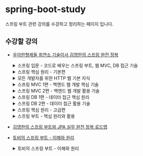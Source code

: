 # spring-boot-study
스프링 부트 관련 강의를 수강하고 정리하는 페이지 입니다.

## 수강할 강의
- [우아한형제들 최연소 기술이사 김영한의 스프링 완전 정복](https://www.inflearn.com/roadmaps/373)
  <details>
    <summary>스프링 입문 - 코드로 배우는 스프링 부트, 웹 MVC, DB 접근 기술</summary>
  
    ## 스프링 입문 - 코드로 배우는 스프링 부트, 웹 MVC, DB 접근 기술
    ### 섹션 0. 강의 소개
    __00-1 강의 소개

    __00-2 강의 자료
  
    ### 섹션 1. 프로젝트 환경설정
    __01-1 프로젝트 생성
    
    __01-2 라이브러리 살펴보기
    
    __01-3 View 환경설정
   
    __01-4 빌드하고 실행하기
        
    ### 섹션 2. 스프링 웹 개발 기초
    __02-1 정적 컨텐츠

    __02-2 MVC와 템플릿 엔진

    __02-3 API
          
    ### 섹션 3. 회원 관리 예제 - 백엔드 개발
    __03-1 비즈니스 요구사항 정리

    __03-2 회원 도메인과 리포지토리 만들기

    __03-3 회원 리포지토리 테스트 케이스 작성

    __03-4 회원 서비스 개발

    __03-5 회원 서비스 테스트
          
    ### 섹션 4. 스프링 빈과 의존관계
    __04-1 컴포넌트 스캔과 자동 의존관계 설정
  
    __04-2 자바 코드로 직접 스프링 빈 등록하기 
    ### 섹션 5. 회원 관리 예제 - 웹 MVC 개발
    __05-1 회원 웹 기능 - 홈 화면 추가
  
    __05-2 회원 웹 기능 - 등록
  
    __05-3 회원 웹 기능 - 조회      
    ### 섹션 6. 스프링 DB 접근 기술
    __06-1 H2 데이터베이스 설치

   __06-2 순수 JDBC

    __06-3 스프링 통합 테스트

    __06-4 스프링 JdbcTemplate

    __06-5 JPA

    __06-6 스프링 데이터 JPA
    ### 섹션 7. AOP
    __07-1 AOP가 필요한 상황

    __07-2 AOP 적용
    ### 섹션 8. 다음으로
  </details>
  <details>
    <summary>스프링 핵심 원리 - 기본편</summary>
    
    ## 스프링 핵심 원리 - 기본편
     
    ### 섹션 0. 강의 소개
    __00-1 강의 소개

    __00-2 강의 자료
      
    ### 섹션 1. 객체 지향 설계와 스프링
    __01-1 객체 지향 설계와 스프링 - PPT 자료 다운로드

    __01-2 이야기 - 자바 진영의 추운 겨울과 스프링의 탄생

    __01-3 스프링이란?

    __01-4 좋은 객체 지향 프로그래밍이란?

    __01-5 좋은 객체 지향 설계의 5가지 원칙(SOLID)

    __01-6 객체 지향 설계와 스프링
    
    ### 섹션 2. 스프링 핵심 원리 이해1 - 예제 만들기
    __02-1 프로젝트 생성

    __02-2 비즈니스 요구사항과 설계

    __02-3 회원 도메인 설계
    
    __02-4 회원 도메인 개발
    
    __02-5 회원 도메인 실행과 테스트
    
    __02-6 주문과 할인 도메인 설계
    
    __02-7 주문과 할인 도메인 개발
    
    __02-8 주문과 할인 도메인 실행과 테스트
    
    ### 섹션 3. 스프링 핵심 원리 이해2 - 객체 지향 원리 적용

    __03-1 새로운 할인 정책 개발
    
    __03-2 새로운 할인 정책 적용과 문제점
    
    __03-3 관심사의 분리
    
    __03-4 AppConfig 리팩터링
    
    __03-5 새로운 구조와 할인 정책 적용
    
    __03-6 전체 흐름 정리
  
    __03-7 좋은 객체 지향 설계의 5가지 원칙의 적용
   
    __03-8 IoC, DI, 그리고 컨테이너
  
    __03-9 스프링으로 전환하기
  
    ### 섹션 4. 스프링 컨테이너와 스프링 빈
    __04-1 스프링 컨테이너 생성
    
    __04-2 컨테이너에 등록된 모든 빈 조회
    
    __04-3 스프링 빈 조회 - 기본
    
    __04-4 스프링 빈 조회 - 동일한 타입이 둘 이상
    
    __04-5 스프링 빈 조회 - 상속 관계
    
    __04-6 BeanFactory와 ApplicationContext
    
    __04-7 다양한 설정 형식 지원 - 자바 코드, XML
    
    __04-8 스프링 빈 설정 메타 정보 - BeanDefinition
    
    ### 섹션 5. 싱글톤 컨테이너

    __05-1 웹 애플리케이션과 싱글톤
    
    __05-2 싱글톤 패턴
    
    __05-3 싱글톤 컨테이너
    
    __05-4 싱글톤 방식의 주의점
    
    __05-5 @Configuration과 싱글톤
    
    __05-6 @Configuration과 바이트코드 조작의 마법
    
    ### 섹션 6. 컴포넌트 스캔
    __06-1 컴포넌트 스캔과 의존관계 자동 주입 시작하기

    __06-2 탐색 위치와 기본 스캔 대상
    
    __06-3 필터
    
    __06-4 중복 등록과 충돌
    ### 섹션 7. 의존관계 자동 주입
    __07-1 다양한 의존관계 주입 방법

    __07-2 옵션 처리

    __07-3 생성자 주입을 선택해라!

    __07-4 롬복과 최신 트랜드

    __07-5 조회 빈이 2개 이상 - 문제

    __07-6 @Autowired 필드 명, @Qualifier, @Primary

    __07-7 애노테이션 직접 만들기

    __07-8 조회한 빈이 모두 필요할 때, List, Map

    __07-9 자동, 수동의 올바른 실무 운영 기준
    
    ### 섹션 8. 빈 생명주기 콜백
    __08-1 빈 생명주기 콜백 시작

    __08-2 인터페이스 InitializingBean, DisposableBean

    __08-3 빈 등록 초기화, 소멸 메서드

    __08-4 애노테이션 @PostConstruct, @PreDestroy
    
    ### 섹션 9. 빈 스코프
    __09-1 빈 스코프란?

    __09-2 프로토타입 스코프

    __09-3 프로토타입 스코프 - 싱글톤 빈과 함께 사용시 문제점

    __09-4 프로토타입 스코프 - 싱글톤 빈과 함께 사용시 Provider로 문제 해결

    __09-5 웹 스코프

    __09-6 request 스코프 예제 만들기

    __09-7 스코프와 Provider

    __09-8 스코프와 프록시
    
    ### 섹션 10. 다음으로
  </details>
  <details>
    <summary>모든 개발자를 위한 HTTP 웹 기본 지식</summary>
    
    ### 섹션 0. 소개
    __00-1 소개영상
  
    __00-1 수업자료

    __00-2 수업자료 - 섹션별로 나누어둔 버전
    
    ### 섹션 1. 인터넷 네트워크
    __01-1 인터넷 통신
  
    __01-2 IP(인터넷 프로토콜)
    
    __01-3 TCP, UDP
    
    __01-4 PORT
    
    __01-5 DNS

    ### 섹션 2. URI와 웹 브라우저 요청 흐름
    __02-1 URI

    __02-2 웹 브라우저 요청 흐름
    ### 섹션 3. HTTP 기본
    __03-1 모든 것이 HTTP

    __03-2 클라이언트 서버 구조

    __03-3 Stateful, Stateless

    __03-4 비 연결성(connectionless)

    __03-5 HTTP 메시지
    ### 섹션 4. HTTP 메서드
    __04-1 HTTP API를 만들어보자

    __04-2 HTTP 메서드 - GET, POST

    __04-3 HTTP 메서드 - PUT, PATCH, DELETE

    __04-4 HTTP 메서드의 속성
    ### 섹션 5. HTTP 메서드 활용
    __05-1 클라이언트에서 서버로 데이터 전송

    __05-2 HTTP API 설계 예시

    ### 섹션 6. HTTP 상태코드
    __06-1 HTTP 상태코드 소개
  
    __06-2 2xx - 성공

    __06-3 3xx - 리다이렉션1

    __06-4 3xx - 리다이렉션2

    __06-5 4xx - 클라이언트 오류, 5xx - 서버 오류

    ### 섹션 7. HTTP 헤더1 - 일반 헤더
    __07-1 HTTP 헤더 개요

    __07-2 표현

    __07-3 콘텐츠 협상

    __07-4 전송 방식

    __07-5 일반 정보

    __07-6 특별한 정보

    __07-7 인증

    __07-8 쿠키

    ### 섹션 8. HTTP 헤더2 - 캐시와 조건부 요청
    __08-1 캐시 기본 동작

    __08-2 검증 헤더와 조건부 요청1

    __08-3 검증 헤더와 조건부 요청2

    __08-4 캐시와 조건부 요청 헤더

    __08-5 프록시 캐시

    __08-6 캐시 무효화

    ### 섹션 9. 다음으로
  </details>
  <details>
    <summary>스프링 MVC 1편 - 백엔드 웹 개발 핵심 기술</summary>
    
    ## 스프링 MVC 1편 - 백엔드 웹 개발 핵심 기술
    ### 섹션 0. 소개
    __00-1 강의 소개

    __00-2 수업 자료

    __00-3 강의 소스 코드

    __00-4 웹 애플리케이션 이해 PPT

    ### 섹션 1. 웹 애플리케이션 이해
    __01-1 웹 서버, 웹 애플리케이션 서버
   
    __01-2 서블릿
    
    __01-3 동시 요청 - 멀티 쓰레드
    
    __01-4 HTML, HTTP API, CSR, SSR
    
    __01-5 자바 백엔드 웹 기술 역사

    ### 섹션 2. 서블릿
    __02-1 프로젝트 생성

    __02-2 Hello 서블릿

    __02-3 HttpServletRequest - 개요

    __02-4 HttpServletRequest - 기본 사용법

    __02-5 HTTP 요청 데이터 - 개요

    __02-6 HTTP 요청 데이터 - GET 쿼리 파라미터

    __02-7 HTTP 요청 데이터 - POST HTML Form

    __02-8 HTTP 요청 데이터 - API 메시지 바디 - 단순 텍스트

    __02-9 HTTP 요청 데이터 - API 메시지 바디 - JSON

    __02-10 HttpServletResponse - 기본 사용법

    __02-11 HTTP 응답 데이터 - 단순 텍스트, HTML

    __02-12 HTTP 응답 데이터 - API JSON

    __02-13 정리

    ### 섹션 3. 서블릿, JSP, MVC 패턴
    __03-1 회원 관리 웹 애플리케이션 요구사항

    __03-2 서블릿으로 회원 관리 웹 애플리케이션 만들기

    __03-3 JSP로 회원 관리 웹 애플리케이션 만들기

    __03-4 MVC 패턴 - 개요

    __03-5 MVC 패턴 - 적용

    __03-6 MVC 패턴 - 한계

    __03-7 정리

    ### 섹션 4. MVC 프레임워크 만들기
    __04-1 프론트 컨트롤러 패턴 소개

    __04-2 프론트 컨트롤러 도입 - v1

    __04-3 View 분리 - v2

    __04-4 Model 추가 - v3

    __04-5 단순하고 실용적인 컨트롤러 - v4

    __04-6 유연한 컨트롤러1 - v5

    __04-7 유연한 컨트롤러2 - v5

    __04-8 정리

    ### 섹션 5. 스프링 MVC - 구조 이해
    __05-1 스프링 MVC 전체 구조

    __05-2 핸들러 매핑과 핸들러 어댑터

    __05-3 뷰 리졸버

    __05-4 스프링 MVC - 시작하기

    __05-5 스프링 MVC - 컨트롤러 통합

    __05-6 스프링 MVC - 실용적인 방식

    __05-7 정리

    ### 섹션 6. 스프링 MVC - 기본 기능
    __06-1 프로젝트 생성

    __06-2 로깅 간단히 알아보기

    __06-3 요청 매핑

    __06-4 요청 매핑 - API 예시

    __06-5 HTTP 요청 - 기본, 헤더 조회

    __06-6 HTTP 요청 파라미터 - 쿼리 파라미터, HTML Form

    __06-7 HTTP 요청 파라미터 - @RequestParam

    __06-8 HTTP 요청 파라미터 - @ModelAttribute

    __06-9 HTTP 요청 메시지 - 단순 텍스트

    __06-10 HTTP 요청 메시지 - JSON

    __06-11 응답 - 정적 리소스, 뷰 템플릿

    __06-12 HTTP 응답 - HTTP API, 메시지 바디에 직접 입력

    __06-13 HTTP 메시지 컨버터

    __06-14 요청 매핑 헨들러 어뎁터 구조

    __06-15 정리
    ### 섹션 7. 스프링 MVC - 웹 페이지 만들기
    __07-1 프로젝트 생성

    __07-2 요구사항 분석

    __07-3 상품 도메인 개발

    __07-4 상품 서비스 HTML

    __07-5 상품 목록 - 타임리프

    __07-6 상품 상세

    __07-7 상품 등록 폼

    __07-8 상품 등록 처리 - @ModelAttribute

    __07-9 상품 수정

    __07-10 PRG Post/Redirect/Get

    __07-11 RedirectAttributes

    __07-12 정리

    ### 섹션 8. 다음으로
  </details>
  <details>
    <summary>스프링 MVC 2편 - 백엔드 웹 개발 활용 기술</summary>
    
    ## 스프링 MVC 2편 - 백엔드 웹 개발 활용 기술
    ### 섹션 0. 소개
    __00-1 강의 소개
  
    __00-2 수업 자료
  
    __00-3 강의 소스 코드
    ### 섹션 1. 타임리프 - 기본 기능
    __01-1 프로젝트 생성

    __01-2 타임리프 소개

    __01-3 텍스트 - text, utext
 
    __01-4 변수 - SpringEL

    __01-5 기본 객체들

    __01-6 유틸리티 객체와 날짜
  
    __01-7 URL 링크
  
    __01-8 리터럴
  
    __01-9 연산

    __01-10 속성 값 설정

    __01-11 반복

    __01-12 조건부 평가

    __01-13 주석

    __01-14 블록

    __01-15 자바스크립트 인라인

    __01-16 템플릿 조각

    __01-17 템플릿 레이아웃1

    __01-18 템플릿 레이아웃2

    __01-19 정리

    ### 섹션 2. 타임리프 - 스프링 통합과 폼
    __02-1 프로젝트 설정

    __02-2 타임리프 스프링 통합

    __02-3 입력 폼 처리

    __02-4 요구사항 추가

    __02-5 체크 박스 - 단일1

    __02-6 체크 박스 - 단일2

    __02-7 체크 박스 - 멀티

    __02-8 라디오 버튼

    __02-9 셀렉트 박스

    __02-10 정리

    ### 섹션 3. 메시지, 국제화
    __03-1 프로젝트 설정

    __03-2 메시지, 국제화 소개

    __03-3 스프링 메시지 소스 설정

    __03-4 스프링 메시지 소스 사용

    __03-5 웹 애플리케이션에 메시지 적용하기

    __03-6 웹 애플리케이션에 국제화 적용하기

    __03-7 정리

    ### 섹션 4. 검증1 - Validation
    __04-1 검증 요구사항

    __04-2 프로젝트 설정 V1

    __04-3 검증 직접 처리 - 소개

    __04-4 검증 직접 처리 - 개발

    __04-5 프로젝트 준비 V2

    __04-6 BindingResult1

    __04-7 BindingResult2

    __04-8 FieldError, ObjectError

    __04-9 오류 코드와 메시지 처리1

    __04-10 오류 코드와 메시지 처리2

    __04-11 오류 코드와 메시지 처리3

    __04-12 오류 코드와 메시지 처리4

    __04-13 오류 코드와 메시지 처리5

    __04-14 오류 코드와 메시지 처리6

    __04-15 Validator 분리1

    __04-16 Validator 분리2

    __04-17 정리

    ### 섹션 5. 검증2 - Bean Validation
    __05-1 검증 요구사항

    __05-2 프로젝트 설정 V1

    __05-3 검증 직접 처리 - 소개

    __05-4 검증 직접 처리 - 개발

    __05-5 프로젝트 준비 V2

    __05-6 BindingResult1

    __05-7 BindingResult2

    __05-8 FieldError, ObjectError

    __05-9 오류 코드와 메시지 처리1

    __05-10 오류 코드와 메시지 처리2

    __05-11 오류 코드와 메시지 처리3

    __05-12 오류 코드와 메시지 처리4

    __05-13 오류 코드와 메시지 처리5

    __05-14 오류 코드와 메시지 처리6

    __05-15 Validator 분리1

    __05-16 Validator 분리2

    __05-17 정리

    ### 섹션 6. 로그인 처리1 - 쿠키, 세션
    __06-1 로그인 요구사항

    __06-2 프로젝트 생성

    __06-3 홈 화면

    __06-4 회원 가입

    __06-5 로그인 기능

    __06-6 로그인 처리하기 - 쿠키 사용

    __06-7 쿠키와 보안 문제

    __06-8 로그인 처리하기 - 세션 동작 방식

    __06-9 로그인 처리하기 - 세션 직접 만들기

    __06-10 로그인 처리하기 - 직접 만든 세션 적용

    __06-11 로그인 처리하기 - 서블릿 HTTP 세션1

    __06-12 로그인 처리하기 - 서블릿 HTTP 세션2

    __06-13 세션 정보와 타임아웃 설정

    __06-14 정리

    ### 섹션 7. 로그인 처리2 - 필터, 인터셉터
    __07-1 서블릿 필터 - 소개

    __07-2 서블릿 필터 - 요청 로그

    __07-3 서블릿 필터 - 인증 체크

    __07-4 스프링 인터셉터 - 소개

    __07-5 스프링 인터셉터 - 요청 로그

    __07-6 스프링 인터셉터 - 인증 체크

    __07-7 ArgumentResolver 활용

    __07-8 정리

    ### 섹션 8. 예외 처리와 오류 페이지
    __08-1 프로젝트 생성

    __08-2 서블릿 예외 처리 - 시작

    __08-3 서블릿 예외 처리 - 오류 화면 제공

    __08-4 서블릿 예외 처리 - 오류 페이지 작동 원리

    __08-5 서블릿 예외 처리 - 필터

    __08-6 서블릿 예외 처리 - 인터셉터

    __08-7 스프링 부트 - 오류 페이지1

    __08-8 스프링 부트 - 오류 페이지2

    __08-9 정리
  
    ### 섹션 9. API 예외 처리
    __09-1 시작

    __09-2 스프링 부트 기본 오류 처리

    __09-3 HandlerExceptionResolver 시작

    __09-4 HandlerExceptionResolver 활용

    __09-5 스프링이 제공하는 ExceptionResolver1

    __09-6 스프링이 제공하는 ExceptionResolver2

    __09-7 @ExceptionHandler

    __09-8 @ControllerAdvice

    __09-9 정리

    ### 섹션 10. 스프링 타입 컨버터
    __10-1 프로젝트 생성

    __10-2 스프링 타입 컨버터 소개

    __10-3 타입 컨버터 - Converter

    __10-4 컨버전 서비스 - ConversionService

    __10-5 스프링에 Converter 적용하기

    __10-6 뷰 템플릿에 컨버터 적용하기

    __10-7 포맷터 - Formatter

    __10-8 포맷터를 지원하는 컨버전 서비스

    __10-9 포맷터 적용하기

    __10-10 스프링이 제공하는 기본 포맷터

    __10-11 정리

    ### 섹션 11. 파일 업로드
    __11-1 파일 업로드 소개

    __11-2 프로젝트 생성

    __11-3 서블릿과 파일 업로드1

    __11-4 서블릿과 파일 업로드2

    __11-5 스프링과 파일 업로드

    __11-6 예제로 구현하는 파일 업로드, 다운로드

    __11-7 정리

    ### 섹션 12. 다음으로
    
  </details>

  <details>
    <summary>스프링 DB 1편 - 데이터 접근 핵심 원리</summary>
    
    ## 스프링 DB 1편 - 데이터 접근 핵심 원리
  
    ### 섹션 0. 강의 소개
    __00-1 강의 소개

    __00-2 수업 자료

    __00-3 강의 소스 코드

    ### 섹션 1. JDBC 이해
    __01-1 프로젝트 생성
    
    __01-2 H2 데이터베이스 설정
    
    __01-3 JDBC 이해
    
    __01-4 JDBC와 최신 데이터 접근 기술
    
    __01-5 데이터베이스 연결
    
    __01-6 JDBC 개발 - 등록
    
    __01-7 JDBC 개발 - 조회
    
    __01-8 JDBC 개발 - 수정, 삭제
    
    __01-9 정리

    ### 섹션 2. 커넥션풀과 데이터소스 이해
    __02-1 커넥션 풀 이해

    __02-2 DataSource 이해
  
    __02-3 DataSource 예제1 - DriverManager

    __02-4 DataSource 예제2 - 커넥션 풀

    __02-5 DataSource 적용

    __02-6 정리

    ### 섹션 3. 트랜잭션 이해
    __03-1 트랜잭션 - 개념 이해
  
    __03-2 데이터베이스 연결 구조와 DB 세션

    __03-3 트랜잭션 - DB 예제1 - 개념 이해

    __03-4 트랜잭션 - DB 예제2 - 자동 커밋, 수동 커밋

    __03-5 트랜잭션 - DB 예제3 - 트랜잭션 실습

    __03-6 트랜잭션 - DB 예제4 - 계좌이체

    __03-7 DB 락 - 개념 이해

    __03-8 DB 락 - 변경

    __03-9 DB 락 - 조회

    __03-10 트랜잭션 - 적용1

    __03-11 트랜잭션 - 적용2

    __03-12 정리

    ### 섹션 4. 스프링과 문제 해결 - 트랜잭션
    __04-1 문제점들

    __04-2 트랜잭션 추상화

    __04-3 트랜잭션 동기화

    __04-4 트랜잭션 문제 해결 - 트랜잭션 매니저1

    __04-5 트랜잭션 문제 해결 - 트랜잭션 매니저2

    __04-6 트랜잭션 문제 해결 - 트랜잭션 템플릿

    __04-7 트랜잭션 문제 해결 - 트랜잭션 AOP 이해

    __04-8 트랜잭션 문제 해결 - 트랜잭션 AOP 적용

    __04-9 트랜잭션 문제 해결 - 트랜잭션 AOP 정리

    __04-10 스프링 부트의 자동 리소스 등록

    __04-11 정리

    ### 섹션 5. 자바 예외 이해
    __05-1 예외 계층

    __05-2 예외 기본 규칙

    __05-3 체크 예외 기본 이해

    __05-4 언체크 예외 기본 이해

    __05-5 체크 예외 활용

    __05-6 언체크 예외 활용

    __05-7 예외 포함과 스택 트레이스

    __05-8 정리

    ### 섹션 6. 스프링과 문제 해결 - 예외 처리, 반복
    __06-1 체크 예외와 인터페이스

    __06-2 런타임 예외 적용

    __06-3 데이터 접근 예외 직접 만들기

    __06-4 스프링 예외 추상화 이해

    __06-5 스프링 예외 추상화 적용

    __06-6 JDBC 반복 문제 해결 - JdbcTemplate

    __06-7 정리

    ### 섹션 7. 다음으로
  
  </details>
  
  <details>
    <summary>스프링 DB 2편 - 데이터 접근 활용 기술</summary>
    ## 스프링 DB 2편 - 데이터 접근 활용 기술
  
    ### 섹션 0. 강의 소개
    __00-1 강의 소개
  
    __00-2 수업 자료
  
    __00-3 강의 소스 코드
  
    __00-4 PPT 자료
    
    ### 섹션 1. 데이터 접근 기술 - 시작
    __01-1 데이터 접근 기술 진행 방식 소개
    
    __01-2 프로젝트 설정과 메모리 저장소
    
    __01-3 프로젝트 구조 설명1 - 기본
    
    __01-4 프로젝트 구조 설명2 - 설정
    
    __01-5 프로젝트 구조 설명3 - 테스트
    
    __01-6 데이터베이스 테이블 생성
    
    __01-7 정리
    
    ### 섹션 2. 데이터 접근 기술 - 스프링 JdbcTemplate
    __02-1 JdbcTemplate 소개와 설정
    
    __02-2 JdbcTemplate 적용1 - 기본
    
    __02-3 JdbcTemplate 적용2 - 동적 쿼리 문제
    
    __02-4 JdbcTemplate 적용3 - 구성과 실행
    
    __02-5 JdbcTemplate - 이름 지정 파라미터 1
    
    __02-6 JdbcTemplate - 이름 지정 파라미터 2
    
    __02-7 JdbcTemplate - 이름 지정 파라미터 3
    
    __02-8 JdbcTemplate - SimpleJdbcInsert
    
    __02-9 JdbcTemplate 기능 정리
    
    __02-10 정리
    
    ### 섹션 3. 데이터 접근 기술 - 테스트
    __03-1 테스트 - 데이터베이스 연동
    
    __03-2 테스트 - 데이터베이스 분리
    
    __03-3 테스트 - 데이터 롤백
    
    __03-4 테스트 - @Transactional
    
    __03-5 테스트 - 임베디드 모드 DB
    
    __03-6 테스트 - 스프링 부트와 임베디드 모드
    
    __03-7 정리
    
    ### 섹션 4. 데이터 접근 기술 - MyBatis
    __04-1 MyBatis 소개
    
    __04-2 MyBatis 설정
    
    __04-3 MyBatis 적용1 - 기본
    
    __04-4 MyBatis 적용2 - 설정과 실행
    
    __04-5 MyBatis 적용3 - 분석
    
    __04-6 MyBatis 기능 정리1 - 동적 쿼리
    
    __04-7 MyBatis 기능 정리2 - 기타 기능
    
    __04-8 정리
    
    ### 섹션 5. 데이터 접근 기술 - JPA
    __05-1 JPA 시작
    
    __05-2 ORM 개념1 - SQL 중심적인 개발의 문제점
    
    __05-3 ORM 개념2 - JPA 소개
    
    __05-4 JPA 설정
    
    __05-5 JPA 적용1 - 개발
    
    __05-6 JPA 적용2 - 리포지토리 분석
    
    __05-7 JPA 적용3 - 예외 변환
    
    __05-8 정리
    
    ### 섹션 6. 데이터 접근 기술 - 스프링 데이터 JPA
    __06-1 스프링 데이터 JPA 소개1 - 등장 이유
    
    __06-2 스프링 데이터 JPA 소개2 - 기능
    
    __06-3 스프링 데이터 JPA 주요 기능
    
    __06-4 스프링 데이터 JPA 적용1
    
    __06-5 스프링 데이터 JPA 적용2
    
    __06-6 정리
    
    ### 섹션 7. 데이터 접근 기술 - Querydsl
    __07-1 Querydsl 소개1 - 기존 방식의 문제점
    
    __07-2 Querydsl 소개2 - 해결
    
    __07-3 Querydsl 설정
    
    __07-4 Querydsl 적용
    
    __07-5 정리
    
    ### 섹션 8. 데이터 접근 기술 - 활용 방안
    __08-1 스프링 데이터 JPA 예제와 트레이드 오프
    
    __08-2 실용적인 구조
    
    __08-3 다양한 데이터 접근 기술 조합
    
    __08-4 정리
    
    ### 섹션 9. 스프링 트랜잭션 이해
    __09-1 스프링 트랜잭션 소개
    
    __09-2 프로젝트 생성
    
    __09-3 트랜잭션 적용 확인
    
    __09-4 트랜잭션 적용 위치
    
    __09-5 트랜잭션 AOP 주의 사항 - 프록시 내부 호출1
    
    __09-6 트랜잭션 AOP 주의 사항 - 프록시 내부 호출2
    
    __09-7 트랜잭션 AOP 주의 사항 - 초기화 시점
    
    __09-8 트랜잭션 옵션 소개
    
    __09-9 예외와 트랜잭션 커밋, 롤백 - 기본
    
    __09-10 예외와 트랜잭션 커밋, 롤백 - 활용
    
    __09-11 정리
    
    ### 섹션 10. 스프링 트랜잭션 전파1 - 기본
    __10-1 스프링 트랜잭션 전파1 - 커밋, 롤백
    
    __10-2 스프링 트랜잭션 전파2 - 트랜잭션 두 번 사용
    
    __10-3 스프링 트랜잭션 전파3 - 전파 기본
    
    __10-4 스프링 트랜잭션 전파4 - 전파 예제
    
    __10-5 스프링 트랜잭션 전파5 - 외부 롤백
    
    __10-6 스프링 트랜잭션 전파6 - 내부 롤백
    
    __10-7 스프링 트랜잭션 전파7 - REQUIRES_NEW
    
    __10-8 스프링 트랜잭션 전파8 - 다양한 전파 옵션
    
    __10-9 정리
        
    ### 섹션 11. 스프링 트랜잭션 전파2 - 활용
    __11-1 트랜잭션 전파 활용1 - 예제 프로젝트 시작
    
    __11-2 트랜잭션 전파 활용2 - 커밋, 롤백
    
    __11-3 트랜잭션 전파 활용3 - 단일 트랜잭션
    
    __11-4 트랜잭션 전파 활용4 - 전파 커밋
    
    __11-5 트랜잭션 전파 활용5 - 전파 롤백
    
    __11-6 트랜잭션 전파 활용6 - 복구 REQUIRED
    
    __11-7 트랜잭션 전파 활용7 - 복구 REQUIRES_NEW
    
    __11-8 정리
    
    ### 섹션 12. 다음으로
  </details>
  <details>
    <summary>스프링 핵심 원리 - 고급편</summary>
    
    ## 스프링 핵심 원리 - 고급편
    ### 섹션 1. 예제 만들기
    __01-1 프로젝트 생성
    
    __01-2 예제 프로젝트 만들기 - V0
    
    __01-3 로그 추적기 - 요구사항 분석
    
    __01-4 로그 추적기 V1 - 프로토타입 개발
    
    __01-5 로그 추적기 V1 - 적용
    
    __01-6 로그 추적기 V2 - 파라미터로 동기화 개발
    
    ___01-7 로그 추적기 V2 - 적용
    
    __01-8 정리
    
    ### 섹션 2. 쓰레드 로컬 - ThreadLocal
    __02-1 필드 동기화 - 개발
    
    __02-2 필드 동기화 - 적용
    
    __02-3 필드 동기화 - 동시성 문제
    
    __02-4 동시성 문제 - 예제 코드
    
    __02-5 ThreadLocal - 소개
    
    __02-6 ThreadLocal - 예제 코드
    
    __02-7 쓰레드 로컬 동기화 - 개발
    
    __02-8 쓰레드 로컬 동기화 - 적용
    
    __02-9 쓰레드 로컬 - 주의사항
    
    __02-10 정리
        
    ### 섹션 3. 템플릿 메서드 패턴과 콜백 패턴
    __03-1 템플릿 메서드 패턴 - 시작
    
    __03-2 템플릿 메서드 패턴 - 예제1
    
    __03-3 템플릿 메서드 패턴 - 예제2
    
    __03-4 템플릿 메서드 패턴 - 예제3
    
    __03-5 템플릿 메서드 패턴 - 적용1
    
    __03-6 템플릿 메서드 패턴 - 적용2
    
    __03-7 템플릿 메서드 패턴 - 정의
    
    __03-8 전략 패턴 - 시작
    
    __03-9 전략 패턴 - 예제1
    
    __03-10 전략 패턴 - 예제2
    
    __03-11 전략 패턴 - 예제3
    
    __03-12 템플릿 콜백 패턴 - 시작
    
    __03-13 템플릿 콜백 패턴 - 예제
    
    __03-14 템플릿 콜백 패턴 - 적용
    
    __03-15 정리
    
    ### 섹션 4. 프록시 패턴과 데코레이터 패턴
    __04-1 프로젝트 생성
    
    __04-2 예제 프로젝트 만들기 v1
    
    __04-3 예제 프로젝트 만들기 v2
    
    __04-4 예제 프로젝트 만들기 v3
    
    __04-5 요구사항 추가
    
    __04-6 프록시, 프록시 패턴, 데코레이터 패턴 - 소개
    
    __04-7 프록시 패턴 - 예제 코드1
    
    __04-8 프록시 패턴 - 예제 코드2
    
    __04-9 데코레이터 패턴 - 예제 코드1
    
    __04-10 데코레이터 패턴 - 예제 코드2
    
    __04-11 데코레이터 패턴 - 예제 코드3
    
    __04-12 프록시 패턴과 데코레이터 패턴 정리
    
    __04-13 인터페이스 기반 프록시 - 적용
    
    __04-14 구체 클래스 기반 프록시 - 예제1
    
    __04-15 구체 클래스 기반 프록시 - 예제2
    
    __04-16 구체 클래스 기반 프록시 - 적용
    
    __04-17 인터페이스 기반 프록시와 클래스 기반 프록시
    
    __04-18 정리
    
    ### 섹션 5. 동적 프록시 기술
    __05-1 리플렉션
    
    __05-2 JDK 동적 프록시 - 소개
    
    __05-3 JDK 동적 프록시 - 예제 코드
    
    __05-4 JDK 동적 프록시 - 적용1
    
    __05-5 JDK 동적 프록시 - 적용2
    
    __05-6 CGLIB - 소개
    
    __05-7 CGLIB - 예제 코드
    
    __05-8 정리
    
    ### 섹션 6. 스프링이 지원하는 프록시
    __06-1 프록시 팩토리 - 소개
    
    __06-2 프록시 팩토리 - 예제 코드1
    
    __06-3 프록시 팩토리 - 예제 코드2
    
    __06-4 포인트컷, 어드바이스, 어드바이저 - 소개
    
    __06-5 예제 코드1 - 어드바이저
    
    __06-6 예제 코드2 - 직접 만든 포인트컷
    
    __06-7 예제 코드3 - 스프링이 제공하는 포인트컷
    
    __06-8 예제 코드4 - 여러 어드바이저 함께 적용
    
    __06-9 프록시 팩토리 - 적용1
    
    __06-10 프록시 팩토리 - 적용2
    
    __06-11 정리
    
    ### 섹션 7. 빈 후처리기
    __07-1 빈 후처리기 - 소개
    
    __07-2 빈 후처리기 - 예제 코드1
    
    __07-3 빈 후처리기 - 예제 코드2
    
    __07-4 빈 후처리기 - 적용
    
    __07-5 빈 후처리기 - 정리
    
    __07-6 스프링이 제공하는 빈 후처리기1
    
    __07-7 스프링이 제공하는 빈 후처리기2
    
    __07-8 하나의 프록시, 여러 Advisor 적용
    
    __07-9 정리
    
    ### 섹션 8. @Aspect AOP
    __08-1 @Aspect 프록시 - 적용
    
    __08-2 @Aspect 프록시 - 설명
    
    __08-3 정리
    
    ### 섹션 9. 스프링 AOP 개념
    __09-1 AOP 소개 - 핵심 기능과 부가 기능
    
    __09-2 AOP 소개 - 애스펙트
    
    __09-3 AOP 적용 방식
    
    __09-4 AOP 용어 정리
    
    __09-5 정리
  
    ### 섹션 10. 스프링 AOP 구현
    __10-1 프로젝트 생성
    
    __10-2 예제 프로젝트 만들기
    
    __10-3 스프링 AOP 구현1 - 시작
    
    __10-4 스프링 AOP 구현2 - 포인트컷 분리
    
    __10-5 스프링 AOP 구현3 - 어드바이스 추가
    
    __10-6 스프링 AOP 구현4 - 포인트컷 참조
    
    __10-7 스프링 AOP 구현5 - 어드바이스 순서
    
    __10-8 스프링 AOP 구현6 - 어드바이스 종류
    
    __10-9 정리
    
    ### 섹션 11. 스프링 AOP - 포인트컷
    __11-1 포인트컷 지시자
    
    __11-2 예제 만들기
    
    __11-3 execution - 1
    
    __11-4 execution - 2
    
    __11-5 within
    
    __11-6 args
    
    __11-7 @target, @within
    
    __11-8 @annotation, @args
    
    __11-9 bean
    
    __11-10 매개변수 전달
    
    __11-11 this, target
    
    __11-12 정리
        
    ### 섹션 12. 스프링 AOP - 실전 예제
    __12-1 예제 만들기
    
    __12-2 로그 출력 AOP
    
    __12-2 재시도 AOP
    
    __12-3 정리
    
    ### 섹션 13. 스프링 AOP - 실무 주의사항
    __13-1 프록시와 내부 호출 - 문제
    
    __13-2 프록시와 내부 호출 - 대안1 자기 자신 주입
    
    __13-3 프록시와 내부 호출 - 대안2 지연 조회
    
    __13-4 프록시와 내부 호출 - 대안3 구조 변경
    
    __13-5 프록시 기술과 한계 - 타입 캐스팅
    
    __13-6 프록시 기술과 한계 - 의존관계 주입
    
    __13-7 프록시 기술과 한계 - CGLIB
    
    __13-8 프록시 기술과 한계 - 스프링의 해결책
    
    __13-9 정리

  ### 섹션 14. 다음으로
  </details>
  
  <details>
    <summary>스프링 부트 - 핵심 원리와 활용</summary>
    
  ## 스프링 부트 - 핵심 원리와 활용

  ### 섹션 0. 오리엔테이션
    __01-1 강의 소개
    
    __01-2 수업 자료
    
    __01-3 강의 소스 코드
    
    __01-4 스프링 부트 소개 PPT 자료

  ### 섹션 1. 스프링 부트 소개
  __01-1 스프링 프레임워크의 등장
  
  __01-2 스프링 부트의 등장
  
  ### 섹션 2. 웹 서버와 서블릿 컨테이너
    __02-2 웹 서버와 스프링 부트 소개
    
    __02-3 톰캣 설치
    
    __02-4 프로젝트 설정
    
    __02-5 WAR 빌드와 배포
    
    __02-6 톰캣 설정 - 인텔리J 유료 버전
    
    __02-7 톰캣 설정 - 인텔리J 무료 버전
    
    __02-8 서블릿 컨테이너 초기화1
    
    __02-9 서블릿 컨테이너 초기화2
    
    __02-10 스프링 컨테이너 등록
    
    __02-11 스프링 MVC 서블릿 컨테이너 초기화 지원
    
    __02-12 정리
  
  ### 섹션 3. 스프링 부트와 내장 톰캣
    __03-1 WAR 배포 방식의 단점
    
    __03-2 내장 톰캣1 - 설정
    
    __03-3 내장 톰캣2 - 서블릿
    
    __03-4 내장 톰캣3 - 스프링
    
    __03-5 내장 톰캣4 - 빌드와 배포1
    
    __03-6 내장 톰캣5 - 빌드와 배포2
    
    __03-7 편리한 부트 클래스 만들기
    
    __03-8 스프링 부트와 웹 서버 - 프로젝트 생성
    
    __03-9 스프링 부트와 웹 서버 - 실행 과정
    
    __03-10 스프링 부트와 웹 서버 - 빌드와 배포
    
    __03-11 스프링 부트 실행 가능 Jar
    
    __03-12 정리
  
  ### 섹션 4. 스프링 부트 스타터와 라이브러리 관리
    __04-1 라이브러리 직접 관리
    
    __04-2 스프링 부트 라이브러리 버전 관리
    
    __04-3 스프링 부트 스타터
    
    __04-4 정리
  
  ### 섹션 5. 자동 구성(Auto Configuration)
    __05-1 프로젝트 설정
    
    __05-2 예제 만들기
    
    __05-3 자동 구성 확인
    
    __05-4 스프링 부트의 자동 구성
    
    __05-5 자동 구성 직접 만들기 - 기반 예제
    
    __05-6 @Conditional
    
    __05-7 @Conditional - 다양한 기능
    
    __05-8 순수 라이브러리 만들기
    
    __05-9 순수 라이브러리 사용하기1
    
    __05-10 순수 라이브러리 사용하기2
    
    __05-11 자동 구성 라이브러리 만들기
    
    __05-12 자동 구성 라이브러리 사용하기1
    
    __05-13 자동 구성 라이브러리 사용하기2
    
    __05-14 자동 구성 이해1 - 스프링 부트의 동작
    
    __05-15 자동 구성 이해2 - ImportSelector
    
    __05-16 정리
  
  ### 섹션 6. 외부설정과 프로필1
    __06-1 프로젝트 설정
    
    __06-2 외부 설정이란?
    
    __06-3 외부 설정 - OS 환경 변수
    
    __06-4 외부 설정 - 자바 시스템 속성
    
    __06-5 외부 설정 - 커맨드 라인 인수
    
    __06-6 외부 설정 - 커맨드 라인 옵션 인수
    
    __06-7 외부 설정 - 커맨드 라인 옵션 인수와 스프링 부트
    
    __06-8 외부 설정 - 스프링 통합
    
    __06-9 설정 데이터1 - 외부 파일
    
    __06-10 설정 데이터2 - 내부 파일 분리
    
    __06-11 설정 데이터3 - 내부 파일 합체
    
    __06-12 우선순위 - 설정 데이터
    
    __06-13 우선순위 - 전체
    
    __06-14 정리
  
  ### 섹션 7. 외부설정과 프로필2
    __07-1 프로젝트 설정
    
    __07-2 외부 설정 사용 - Environment
    
    __07-3 외부설정 사용 - @Value
    
    __07-4 외부설정 사용 - @ConfigurationProperties 시작
    
    __07-5 외부설정 사용 - @ConfigurationProperties 생성자
    
    __07-6 외부설정 사용 - @ConfigurationProperties 검증
    
    __07-7 YAML
    
    __07-8 @Profile
    
    __07-9 정리
  
  ### 섹션 8. 액츄에이터
    __08-1 프로덕션 준비 기능이란?
    
    __08-2 프로젝트 설정
    
    __08-3 액츄에이터 시작
    
    __08-4 엔드포인트 설정
    
    __08-5 다양한 엔드포인트
    
    __08-6 헬스 정보
    
    __08-7 애플리케이션 정보
    
    __08-8 로거
    
    __08-9 HTTP 요청 응답 기록
    
    __08-10 액츄에이터와 보안
    
    __08-11 정리
  
  ### 섹션 9. 마이크로미터, 프로메테우스, 그라파나
    __09-1 마이크로미터 소개
    
    __09-2 메트릭 확인하기
    
    __09-3 다양한 메트릭
    
    __09-4 프로메테우스와 그라파나 소개
    
    __09-5 프로메테우스 - 설치
    
    __09-6 프로메테우스 - 애플리케이션 설정
    
    __09-7 프로메테우스 - 수집 설정
    
    __09-8 프로메테우스 - 기본 기능
    
    __09-9 프로메테우스 - 게이지와 카운터
    
    __09-10  그라파나 - 설치
    
    __09-11 그라파나 - 연동
    
    __09-12 그라파나 - 대시보드 만들기
    
    __09-13 그라파나 - 공유 대시보드 활용
    
    __09-14 그라파나 - 메트릭을 통한 문제 확인

    __09-15 정리
  
  ### 섹션 10. 모니터링 메트릭 활용
    __10-1 메트릭 등록 - 예제 만들기
    
    __10-2 메트릭 등록1 - 카운터
    
    __10-3 메트릭 등록2 - @Counted
    
    __10-4 메트릭 등록3 - Timer
    
    __10-5 메트릭 등록4 - @Timed
    
    __10-6 메트릭 등록5 - 게이지
    
    __10-7 정리
    
    __10-8 실무 모니터링 환경 구성 팁
  
  #### 섹션 11. 다음으로
    
  </details>
  
- [김영한의 스프링 부트와 JPA 실무 완전 정복 로드맵](https://www.inflearn.com/roadmaps/149)
- [토비의 스프링 부트 - 이해와 원리](https://www.inflearn.com/course/%ED%86%A0%EB%B9%84-%EC%8A%A4%ED%94%84%EB%A7%81%EB%B6%80%ED%8A%B8-%EC%9D%B4%ED%95%B4%EC%99%80%EC%9B%90%EB%A6%AC)

  <details>
    <summary>토비의 스프링 부트 - 이해와 원리</summary>
    
    ## 토비의 스프링 부트 - 이해와 원리
    
    ### 섹션 0. 강의 소개
    __00-1 강의 소개
    
    __00-2 강사 소개
    
    __00-3 기획 동기와 학습 방법
    
    __00-4 강의 자료
    
    ### 섹션 1. 스프링 부트 살펴보기
    __01-1 스프링 부트 소개
    
    __01-2 스프링 부트의 역사
    
    __01-3 Containerless
    
    __01-4 Opinionated
    
    __01-5 스프링 부트의 이해
    
    ### 섹션 2. 스프링 부트 시작하기
    __02-1 개발환경 준비
    
    __02-2 프로젝트 생성
    
    __02-3 Hello 컨트롤러
    
    __02-4 Hello API 테스트
    
    __02-5 HTTP 요청과 응답
    
    ### 섹션 3. 독립 실행형 서블릿 애플리케이션
    __03-1 Containerless 개발 준비
    
    __03-2 서블릿 컨테이너 띄우기
    
    __03-3 서블릿 등록
    
    __03-4 서블릿 요청 처리
    
    __03-5 프론트 컨트롤러
    
    __03-6 프론트 컨트롤러로 전환
    
    __03-7 Hello 컨트롤러 매핑과 바인딩
    
    ### 섹션 4. 독립 실행형 스프링 애플리케이션
    __04-1 스프링 컨테이너 사용
    
    __04-2 의존 오브젝트 추가
    
    __04-3 Dependency Injection
    
    __04-4 의존 오브젝트 DI 적용
    
    __04-5 DispatcherServlet으로 전환
    
    __04-6 애노테이션 매핑 정보 사용
    
    __04-7 스프링 컨테이너로 통합
    
    __04-8 자바코드 구성 정보 사용
    
    __04-9 @Component 스캔
    
    _04-10 Bean의 생명주기 메소드
    
    __04-11 SpringBootApplication
    
    ### 섹션 5. DI와 테스트, 디자인 패턴
    __05-1 테스트 코드를 이용한 테스트
    
    __05-2 DI와 단위 테스트
    
    __05-3 DI를 이용한 Decorator, Proxy 패턴
    
    ### 섹션 6. 자동 구성 기반 애플리케이션
    __06-1 메타 애노테이션과 합성 애노테이션
    
    __06-2 합성 애노테이션의 적용
    
    __06-3 빈 오브젝트의 역할과 구분
    
    __06-4 인프라 빈 구성 정보의 분리
    
    __06-5 동적인 자동 구성 정보 등록
    
    __06-6 자동 구성 정보 파일 분리
    
    __06-7 자동 구성 애노테이션 적용
    
    __06-8 @Configuration과 proxyBeanMethods
        
    ### 섹션 7. 조건부 자동 구성
    __07-1 스타터와 Jetty 서버 구성 추가
    
    __07-2 @Conditional과 Condition
    
    __07-3 @Conditional 학습테스트
    
    __07-4 커스톰 @Conditional
    
    __07-5 자동 구성 정보 대체하기
    
    __07-6 스프링 부트의 @Conditional
    
    ### 섹션 8. 외부 설정을 이용한 자동 구성
    __08-1 Environment 추상화와 프로퍼티
    
    __08-2 자동 구성에 Environment 프로퍼티 적용
    
    __08-3 @Value와 PropertySourcesPlaceholderConfigurer
    
    __08-4 프로퍼티 클래스의 분리
    
    __08-5 프로퍼티 빈의 후처리기 도입
    
    ### 섹션 9. Spring JDBC 자동 구성 개발
    __09-1 자동 구성 클래스와 빈 설계
    
    __09-2 DataSource 자동 구성 클래스
    
    __09-3 JdbcTemplate과 트랜잭션 매니저 구성
    
    __09-4 Hello 리포지토리
    
    __09-5 리포지토리를 사용하는 HelloService
    
    ### 섹션 10. 스프링 부트 자세히 살펴보기
    __10-1 스프링 부트의 자동 구성과 테스트로 전환
    
    __10-2 스프링 부트 자세히 살펴보기
    
    __10-3 자동 구성 분석 방법
    
    __10-4 자동 구성 조건 결과 확인
    
    __10-5 Core 자동 구성 살펴보기
    
    __10-6 Web 자동 구성 살펴보기
    
    __10-7 Jdbc 자동 구성 살펴보기
    
    __10-8 정리
    
    ### 섹션 11. 업데이트
    __11-1 스프링 부트 3.0으로 예제 업그레이드
  </details>
